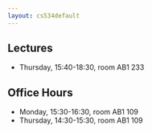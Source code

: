 ```yaml
---
layout: cs534default
---
```


## Lectures

* Thursday, 15:40-18:30, room AB1 233

## Office Hours

* Monday, 15:30-16:30, room AB1 109
* Thursday, 14:30-15:30, room AB1 109

